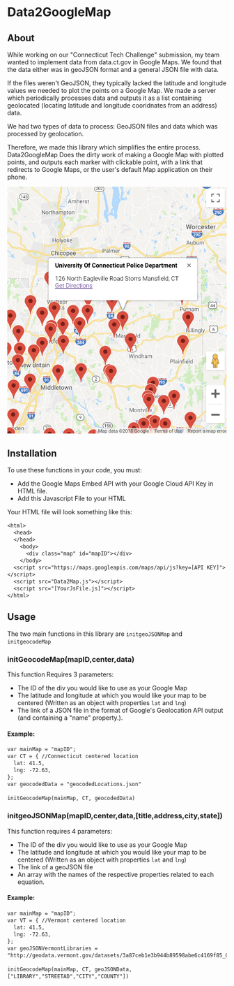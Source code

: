# Data2GoogleMap
## About
While working on our "Connecticut Tech Challenge" submission, my team wanted to implement data from data.ct.gov in Google Maps. We found that the data either was in geoJSON format and a general JSON file with data.

If the files weren't GeoJSON, they typically lacked the latitude and longitude values we needed to plot the points on a Google Map. We made a server which periodically processes data and outputs it as a list containing geolocated (locating latitude and longitude cooridnates from an address) data.

We had two types of data to process: GeoJSON files and data which was processed by geolocation.

Therefore, we made this library which simplifies the entire process. Data2GoogleMap Does the dirty work of making a Google Map with plotted points, and outputs each marker with clickable point, with a link that redirects to Google Maps, or the user's default Map application on their phone.

![Example](https://raw.githubusercontent.com/theFatDads/GoogleMapsData/master/Images/Example.png)

## Installation
To use these functions in your code, you must:
* Add the Google Maps Embed API with your Google Cloud API Key in HTML file.
* Add this Javascript File to your HTML

Your HTML file will look something like this:

```
<html>
  <head>
  </head>
    <body>
      <div class="map" id="mapID"></div>
    </body>
  <script src="https://maps.googleapis.com/maps/api/js?key=[API KEY]"></script>
  <script src="Data2Map.js"></script>
  <script src="[YourJsFile.js]"></script>
</html>
```

## Usage
The two main functions in this library are `initgeoJSONMap` and `initgeocodeMap`

### initGeocodeMap(mapID,center,data)
This function Requires 3 parameters:
* The ID of the div you would like to use as your Google Map
* The latitude and longitude at which you would like your map to be centered (Written as an object with properties `lat` and `lng`)
* The link of a JSON file in the format of Google's Geolocation API output (and containing a "name" property.).

#### Example:
```  
var mainMap = "mapID";
var CT = { //Connecticut centered location
  lat: 41.5,
  lng: -72.63,
};
var geocodedData = "geocodedLocations.json"

initGeocodeMap(mainMap, CT, geocodedData)
```

### initgeoJSONMap(mapID,center,data,[title,address,city,state])
This function requires 4 parameters:
* The ID of the div you would like to use as your Google Map
* The latitude and longitude at which you would like your map to be centered (Written as an object with properties `lat` and `lng`)
* The link of a geoJSON file
* An array with the names of the respective properties related to each equation.

#### Example: 
```  
var mainMap = "mapID";
var VT = { //Vermont centered location
  lat: 41.5,
  lng: -72.63,
};
var geoJSONVermontLibraries = "http://geodata.vermont.gov/datasets/3a87ceb1e3b944b89598abe6c4169f85_0.geojson"

initGeocodeMap(mainMap, CT, geoJSONData,["LIBRARY","STREETAD","CITY","COUNTY"])
```